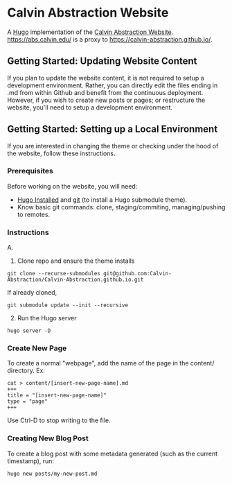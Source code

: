 # Calvin Abstraction Website
A [Hugo](https://gohugo.io) implementation of the [Calvin Abstraction Website](https://abs.calvin.edu/). https://abs.calvin.edu/ is a proxy to https://calvin-abstraction.github.io/.

## Getting Started: Updating Website Content
If you plan to update the website content, it is not required to setup a development environment. Rather, you can directly edit the files ending in .md from within Github and benefit from the continuous deployment. 
However, if you wish to create new posts or pages; or restructure the website, you'll need to setup a development environment.

## Getting Started: Setting up a Local Environment
If you are interested in changing the theme or checking under the hood of the website, follow these instructions.

### Prerequisites
Before working on the website, you will need:
* [Hugo Installed](https://gohugo.io/getting-started/installing/) and [git](https://git-scm.com/downloads) (to install a Hugo submodule theme).
* Know basic git commands: clone, staging/commiting, managing/pushing to remotes.
### Instructions
A.
1. Clone repo and ensure the theme installs
```
git clone --recurse-submodules git@github.com:Calvin-Abstraction/Calvin-Abstraction.github.io.git
```
If already cloned,
```
git submodule update --init --recursive
```
2. Run the Hugo server
```
hugo server -D
```
### Create New Page
To create a normal "webpage", add the name of the page in the content/ directory. Ex:
```
cat > content/[insert-new-page-name].md
+++
title = "[insert-new-page-name]"
type = "page"
+++
```
Use Ctrl-D to stop writing to the file.

### Creating New Blog Post
To create a blog post with some metadata generated (such as the current timestamp), run:
```
hugo new posts/my-new-post.md
```

